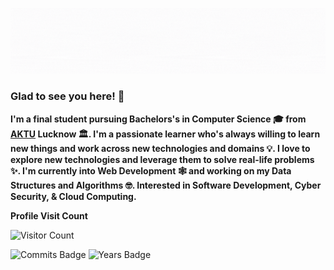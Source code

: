 ![Name](https://github.com/amshashank/amshashank/blob/master/img/Name.gif)

### Glad to see you here! 🤩  

**I'm a final student pursuing Bachelors's in Computer Science 🎓 from <a href="http://www.aktu.ac.in/">AKTU</a> Lucknow 🏛. 
I'm a passionate learner who's always willing to learn new things and work across new technologies and domains 💡. I love to explore new technologies and leverage them to solve real-life problems ✨. I'm currently into Web Development 🕸️ and working on my Data Structures and Algorithms 🤓.
Interested in Software Development, Cyber Security, & Cloud Computing.**



**Profile Visit Count**


![Visitor Count](https://profile-counter.glitch.me/{amshashankk}/count.svg)

![Commits Badge](https://badges.pufler.dev/commits/monthly/amshashankk)     ![Years Badge](https://badges.pufler.dev/years/amshashankk)
